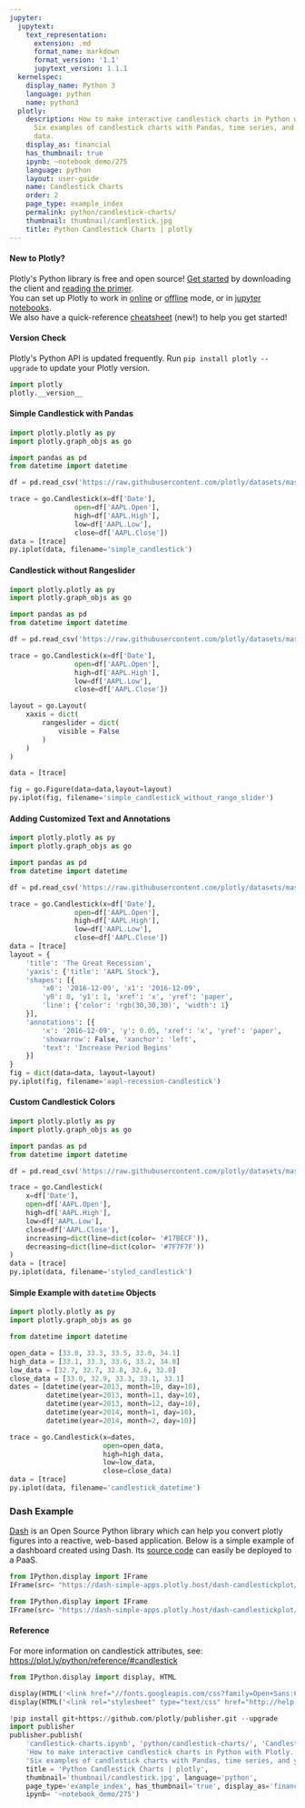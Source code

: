 ```yaml
---
jupyter:
  jupytext:
    text_representation:
      extension: .md
      format_name: markdown
      format_version: '1.1'
      jupytext_version: 1.1.1
  kernelspec:
    display_name: Python 3
    language: python
    name: python3
  plotly:
    description: How to make interactive candlestick charts in Python with Plotly.
      Six examples of candlestick charts with Pandas, time series, and yahoo finance
      data.
    display_as: financial
    has_thumbnail: true
    ipynb: ~notebook_demo/275
    language: python
    layout: user-guide
    name: Candlestick Charts
    order: 2
    page_type: example_index
    permalink: python/candlestick-charts/
    thumbnail: thumbnail/candlestick.jpg
    title: Python Candlestick Charts | plotly
---
```


#### New to Plotly?
Plotly's Python library is free and open source! [Get started](https://plot.ly/python/getting-started/) by downloading the client and [reading the primer](https://plot.ly/python/getting-started/).
<br>You can set up Plotly to work in [online](https://plot.ly/python/getting-started/#initialization-for-online-plotting) or [offline](https://plot.ly/python/getting-started/#initialization-for-offline-plotting) mode, or in [jupyter notebooks](https://plot.ly/python/getting-started/#start-plotting-online).
<br>We also have a quick-reference [cheatsheet](https://images.plot.ly/plotly-documentation/images/python_cheat_sheet.pdf) (new!) to help you get started!
#### Version Check
Plotly's Python API is updated frequently. Run `pip install plotly --upgrade` to update your Plotly version.

```python
import plotly
plotly.__version__
```

#### Simple Candlestick with Pandas

```python
import plotly.plotly as py
import plotly.graph_objs as go

import pandas as pd
from datetime import datetime

df = pd.read_csv('https://raw.githubusercontent.com/plotly/datasets/master/finance-charts-apple.csv')

trace = go.Candlestick(x=df['Date'],
                open=df['AAPL.Open'],
                high=df['AAPL.High'],
                low=df['AAPL.Low'],
                close=df['AAPL.Close'])
data = [trace]
py.iplot(data, filename='simple_candlestick')
```

#### Candlestick without Rangeslider

```python
import plotly.plotly as py
import plotly.graph_objs as go

import pandas as pd
from datetime import datetime

df = pd.read_csv('https://raw.githubusercontent.com/plotly/datasets/master/finance-charts-apple.csv')

trace = go.Candlestick(x=df['Date'],
                open=df['AAPL.Open'],
                high=df['AAPL.High'],
                low=df['AAPL.Low'],
                close=df['AAPL.Close'])

layout = go.Layout(
    xaxis = dict(
        rangeslider = dict(
            visible = False
        )
    )
)

data = [trace]

fig = go.Figure(data=data,layout=layout)
py.iplot(fig, filename='simple_candlestick_without_range_slider')
```

#### Adding Customized Text and Annotations

```python
import plotly.plotly as py
import plotly.graph_objs as go

import pandas as pd
from datetime import datetime

df = pd.read_csv('https://raw.githubusercontent.com/plotly/datasets/master/finance-charts-apple.csv')

trace = go.Candlestick(x=df['Date'],
                open=df['AAPL.Open'],
                high=df['AAPL.High'],
                low=df['AAPL.Low'],
                close=df['AAPL.Close'])
data = [trace]
layout = {
    'title': 'The Great Recession',
    'yaxis': {'title': 'AAPL Stock'},
    'shapes': [{
        'x0': '2016-12-09', 'x1': '2016-12-09',
        'y0': 0, 'y1': 1, 'xref': 'x', 'yref': 'paper',
        'line': {'color': 'rgb(30,30,30)', 'width': 1}
    }],
    'annotations': [{
        'x': '2016-12-09', 'y': 0.05, 'xref': 'x', 'yref': 'paper',
        'showarrow': False, 'xanchor': 'left',
        'text': 'Increase Period Begins'
    }]
}
fig = dict(data=data, layout=layout)
py.iplot(fig, filename='aapl-recession-candlestick')
```

#### Custom Candlestick Colors

```python
import plotly.plotly as py
import plotly.graph_objs as go

import pandas as pd
from datetime import datetime

df = pd.read_csv('https://raw.githubusercontent.com/plotly/datasets/master/finance-charts-apple.csv')

trace = go.Candlestick(
    x=df['Date'],
    open=df['AAPL.Open'],
    high=df['AAPL.High'],
    low=df['AAPL.Low'],
    close=df['AAPL.Close'],
    increasing=dict(line=dict(color= '#17BECF')),
    decreasing=dict(line=dict(color= '#7F7F7F'))
)
data = [trace]
py.iplot(data, filename='styled_candlestick')
```

#### Simple Example with `datetime` Objects

```python
import plotly.plotly as py
import plotly.graph_objs as go

from datetime import datetime

open_data = [33.0, 33.3, 33.5, 33.0, 34.1]
high_data = [33.1, 33.3, 33.6, 33.2, 34.8]
low_data = [32.7, 32.7, 32.8, 32.6, 32.8]
close_data = [33.0, 32.9, 33.3, 33.1, 33.1]
dates = [datetime(year=2013, month=10, day=10),
         datetime(year=2013, month=11, day=10),
         datetime(year=2013, month=12, day=10),
         datetime(year=2014, month=1, day=10),
         datetime(year=2014, month=2, day=10)]

trace = go.Candlestick(x=dates,
                       open=open_data,
                       high=high_data,
                       low=low_data,
                       close=close_data)
data = [trace]
py.iplot(data, filename='candlestick_datetime')
```

### Dash Example


[Dash](https://plot.ly/products/dash/) is an Open Source Python library which can help you convert plotly figures into a reactive, web-based application. Below is a simple example of a dashboard created using Dash. Its [source code](https://github.com/plotly/simple-example-chart-apps/tree/master/dash-candlestickplot) can easily be deployed to a PaaS.

```python
from IPython.display import IFrame
IFrame(src= "https://dash-simple-apps.plotly.host/dash-candlestickplot/", width="100%", height="750px", frameBorder="0")
```

```python
from IPython.display import IFrame
IFrame(src= "https://dash-simple-apps.plotly.host/dash-candlestickplot/code", width="100%", height=500, frameBorder="0")
```

#### Reference
For more information on candlestick attributes, see: https://plot.ly/python/reference/#candlestick

```python
from IPython.display import display, HTML

display(HTML('<link href="//fonts.googleapis.com/css?family=Open+Sans:600,400,300,200|Inconsolata|Ubuntu+Mono:400,700" rel="stylesheet" type="text/css" />'))
display(HTML('<link rel="stylesheet" type="text/css" href="http://help.plot.ly/documentation/all_static/css/ipython-notebook-custom.css">'))

!pip install git+https://github.com/plotly/publisher.git --upgrade
import publisher
publisher.publish(
    'candlestick-charts.ipynb', 'python/candlestick-charts/', 'Candlestick Charts',
    'How to make interactive candlestick charts in Python with Plotly. '
    'Six examples of candlestick charts with Pandas, time series, and yahoo finance data.',
    title = 'Python Candlestick Charts | plotly',
    thumbnail='thumbnail/candlestick.jpg', language='python',
    page_type='example_index', has_thumbnail='true', display_as='financial', order=2,
    ipynb= '~notebook_demo/275')
```

```python

```